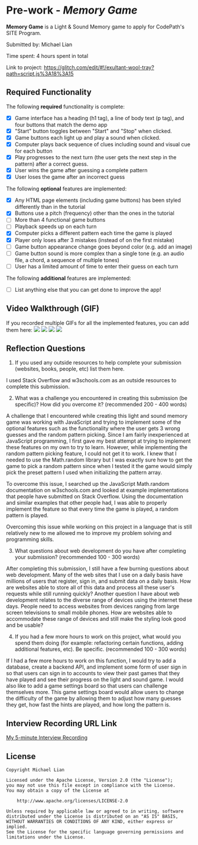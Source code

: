 # Pre-work - *Memory Game*

**Memory Game** is a Light & Sound Memory game to apply for CodePath's SITE Program. 

Submitted by: Michael Lian

Time spent: 4 hours spent in total

Link to project: https://glitch.com/edit/#!/exultant-wool-tray?path=script.js%3A18%3A15

## Required Functionality

The following **required** functionality is complete:

* [x] Game interface has a heading (h1 tag), a line of body text (p tag), and four buttons that match the demo app
* [x] "Start" button toggles between "Start" and "Stop" when clicked. 
* [x] Game buttons each light up and play a sound when clicked. 
* [x] Computer plays back sequence of clues including sound and visual cue for each button
* [x] Play progresses to the next turn (the user gets the next step in the pattern) after a correct guess. 
* [x] User wins the game after guessing a complete pattern
* [x] User loses the game after an incorrect guess

The following **optional** features are implemented:

* [x] Any HTML page elements (including game buttons) has been styled differently than in the tutorial
* [x] Buttons use a pitch (frequency) other than the ones in the tutorial
* [ ] More than 4 functional game buttons
* [ ] Playback speeds up on each turn
* [x] Computer picks a different pattern each time the game is played
* [x] Player only loses after 3 mistakes (instead of on the first mistake)
* [ ] Game button appearance change goes beyond color (e.g. add an image)
* [ ] Game button sound is more complex than a single tone (e.g. an audio file, a chord, a sequence of multiple tones)
* [ ] User has a limited amount of time to enter their guess on each turn

The following **additional** features are implemented:

- [ ] List anything else that you can get done to improve the app!

## Video Walkthrough (GIF)

If you recorded multiple GIFs for all the implemented features, you can add them here:
![](https://i.imgur.com/T4CexfC.gif)
![](https://i.imgur.com/Hc2OxLg.gif)
![](gif3-link-here)
![](gif4-link-here)

## Reflection Questions
1. If you used any outside resources to help complete your submission (websites, books, people, etc) list them here. 

I used Stack Overflow and w3schools.com as an outside resources to complete this submission.

2. What was a challenge you encountered in creating this submission (be specific)? How did you overcome it? (recommended 200 - 400 words) 

A challenge that I encountered while creating this light and sound memory game was working with JavaScript and trying to implement some of the optional features such as the functionality where the user gets 3 wrong guesses and the random pattern picking. Since I am fairly inexperienced at JavaScript programming, I first gave my best attempt at trying to implement these features on my own to try to learn. However, while implementing the random pattern picking feature, I could not get it to work. I knew that I needed to use the Math.random library but I was exactly sure how to get the game to pick a random pattern since when I tested it the game would simply pick the preset pattern I used when initializing the pattern array.

To overcome this issue, I searched up the JavaScript Math.random documentation on w3schools.com and looked at example implementations that people have submitted on Stack Overflow. Using the documentation and similar examples that other people had, I was able to properly implement the feature so that every time the game is played, a random pattern is played.

Overcoming this issue while working on this project in a language that is still relatively new to me allowed me to improve my problem solving and programming skills.


3. What questions about web development do you have after completing your submission? (recommended 100 - 300 words) 

After completing this submission, I still have a few burning questions about web development. Many of the web sites that I use on a daily basis have millions of users that register, sign in, and submit data on a daily basis. How are websites able to store all of this data and process all these user's requests while still running quickly? Another question I have about web development relates to the diverse range of devices using the internet these days. People need to access websites from devices ranging from large screen televisions to small mobile phones. How are websites able to accommodate these range of devices and still make the styling look good and be usable?

4. If you had a few more hours to work on this project, what would you spend them doing (for example: refactoring certain functions, adding additional features, etc). Be specific. (recommended 100 - 300 words) 

If I had a few more hours to work on this function, I would try to add a database, create a backend API, and implement some form of user sign in so that users can sign in to accounts to view their past games that they have played and see their progress on the light and sound game. I would also like to add a game settings board so that users can challenge themselves more. This game settings board would allow users to change the difficulty of the game by allowing them to adjust how many guesses they get, how fast the hints are played, and how long the pattern is.



## Interview Recording URL Link

[My 5-minute Interview Recording](your-link-here)


## License

    Copyright Michael Lian

    Licensed under the Apache License, Version 2.0 (the "License");
    you may not use this file except in compliance with the License.
    You may obtain a copy of the License at

        http://www.apache.org/licenses/LICENSE-2.0

    Unless required by applicable law or agreed to in writing, software
    distributed under the License is distributed on an "AS IS" BASIS,
    WITHOUT WARRANTIES OR CONDITIONS OF ANY KIND, either express or implied.
    See the License for the specific language governing permissions and
    limitations under the License.
